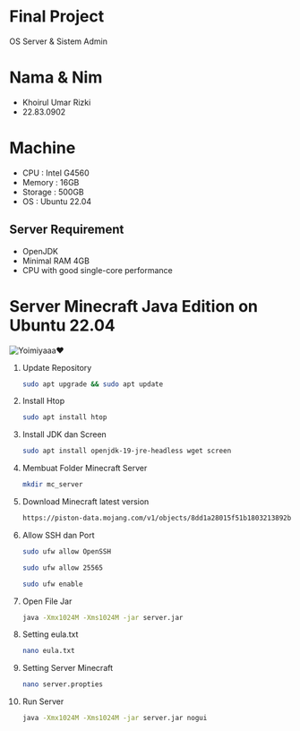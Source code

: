 # Final Project 
OS Server & Sistem Admin
# Nama & Nim
- Khoirul Umar Rizki
- 22.83.0902

# Machine
- CPU		: Intel G4560
- Memory	: 16GB
- Storage	: 500GB
- OS		: Ubuntu 22.04
## Server Requirement
- OpenJDK
- Minimal RAM 4GB
- CPU with good single-core performance
# Server Minecraft Java Edition on Ubuntu 22.04
![Yoimiyaaa❤](https://static.wikia.nocookie.net/logopedia/images/a/aa/Minecraft-java-logo.png/revision/latest/scale-to-width-down/1000?cb=20190316052713)
1. Update Repository
    ```sh
    sudo apt upgrade && sudo apt update
2. Install Htop
    ```sh
    sudo apt install htop
    ```
3. Install JDK dan Screen
   ```sh
   sudo apt install openjdk-19-jre-headless wget screen
   ```
4. Membuat Folder Minecraft Server
   ```sh
   mkdir mc_server
   ```
5. Download Minecraft latest version
    ```sh
   https://piston-data.mojang.com/v1/objects/8dd1a28015f51b1803213892b50b7b4fc76e594d/server.jar
   ```
6. Allow SSH dan Port
    ```sh
   sudo ufw allow OpenSSH
   ```
   ```sh
   sudo ufw allow 25565
   ```
    ```sh
   sudo ufw enable
   ```
7. Open File Jar
    ```sh
   java -Xmx1024M -Xms1024M -jar server.jar
   ```
8. Setting eula.txt
    ```sh
    nano eula.txt
    ```
9. Setting Server Minecraft
    ```sh
   nano server.propties
   ```
10. Run Server
    ```sh
    java -Xmx1024M -Xms1024M -jar server.jar nogui
    ```
   
